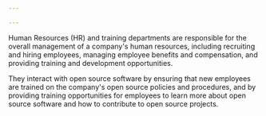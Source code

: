```yaml
---

---
```

Human Resources (HR) and training departments are responsible for the overall management of a company's human resources, including recruiting and hiring employees, managing employee benefits and compensation, and providing training and development opportunities.

They interact with open source software by ensuring that new employees are trained on the company's open source policies and procedures, and by providing training opportunities for employees to learn more about open source software and how to contribute to open source projects.
